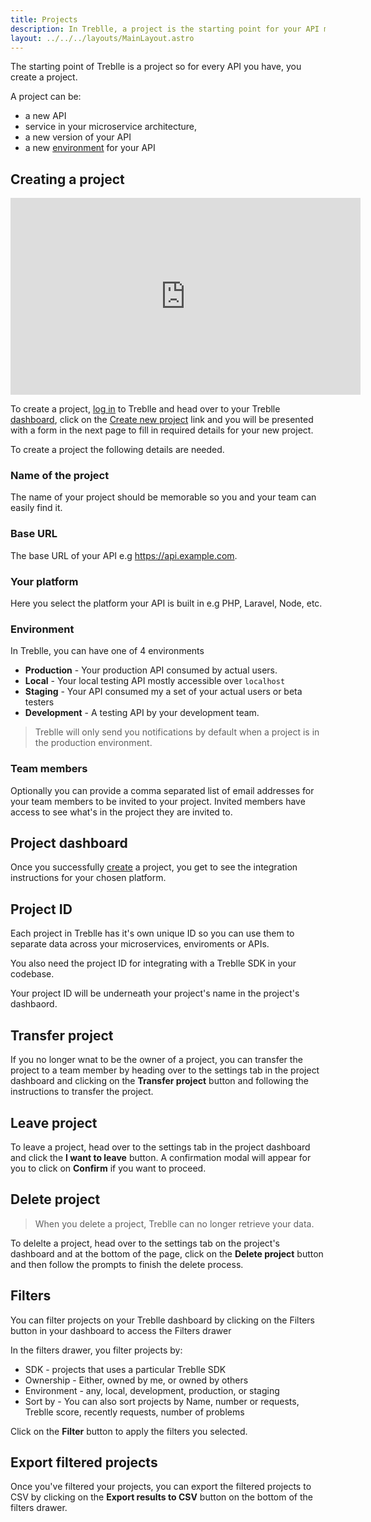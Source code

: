 ```yaml
---
title: Projects
description: In Treblle, a project is the starting point for your API management and monitoring.
layout: ../../../layouts/MainLayout.astro
---
```


The starting point of Treblle is a project so for every API you have, you create a project.

A project can be:

- a new API
- service in your microservice architecture,
- a new version of your API
- a new [environment](/en/dashboard/projects#environment) for your API

## Creating a project

<iframe width="560" height="315" src="https://www.youtube.com/embed/3pBIJhua7ac" aria-label="YouTube video player" frameborder="0" allow="accelerometer; autoplay; clipboard-write; encrypted-media; gyroscope; picture-in-picture; web-share" allowfullscreen></iframe>

To create a project, <a href="https://app.treblle.com/login" target="_blank">log in</a> to Treblle and head over to your Treblle <a href="https://app.treblle.com">dashboard</a>, click on the <a href="https://app.treblle.com/projects/create" target="_blank">Create new project</a> link and you will be presented with a form in the next page to fill in required details for your new project.

To create a project the following details are needed.

### Name of the project

The name of your project should be memorable so you and your team can easily find it.

### Base URL

The base URL of your API e.g https://api.example.com.

### Your platform

Here you select the platform your API is built in e.g PHP, Laravel, Node, etc.

### Environment

In Treblle, you can have one of 4 environments

- **Production** - Your production API consumed by actual users.
- **Local** - Your local testing API mostly accessible over `localhost`
- **Staging** - Your API consumed my a set of your actual users or beta testers
- **Development** - A testing API by your development team.

> Treblle will only send you notifications by default when a project is in the production environment.

### Team members

Optionally you can provide a comma separated list of email addresses for your team members to be invited to your project. Invited members have access to see what's in the project they are invited to.

## Project dashboard

Once you successfully [create](/en/dashboard/projects#creating-a-project) a project, you get to see the integration instructions for your chosen platform.

## Project ID

Each project in Treblle has it's own unique ID so you can use them to separate data across your microservices, enviroments or APIs.

You also need the project ID for integrating with a Treblle SDK in your codebase.

Your project ID will be underneath your project's name in the project's dashbaord.

## Transfer project

If you no longer wnat to be the owner of a project, you can transfer the project to a team member by heading over to the settings tab in the project dashboard and clicking on the **Transfer project** button and following the instructions to transfer the project.

## Leave project

To leave a project, head over to the settings tab in the project dashboard and click the **I want to leave** button. A confirmation modal will appear for you to click on **Confirm** if you want to proceed.

## Delete project

> When you delete a project, Treblle can no longer retrieve your data.

To delelte a project, head over to the settings tab on the project's dashboard and at the bottom of the page, click on the **Delete project** button and then follow the prompts to finish the delete process.

## Filters

You can filter projects on your Treblle dashboard by clicking on the Filters button in your dashboard to access the Filters drawer

In the filters drawer, you filter projects by:

- SDK - projects that uses a particular Treblle SDK
- Ownership - Either, owned by me, or owned by others
- Environment - any, local, development, production, or staging
- Sort by - You can also sort projects by Name, number or requests, Treblle score, recently requests, number of problems

Click on the **Filter** button to apply the filters you selected.

## Export filtered projects

Once you've filtered your projects, you can export the filtered projects to CSV by clicking on the **Export results to CSV** button on the bottom of the filters drawer.
